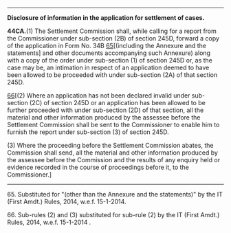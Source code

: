****

**Disclosure of information in the application for settlement of cases.**

**44CA.**(1) The Settlement Commission shall, while calling for a report from the Commissioner under sub-section (2B) of section 245D, forward a copy of the application in Form No. 34B [65](javascript:ShowFootnote\('fn265'\);)[(including the Annexure and the statements] and other documents accompanying such Annexure) along with a copy of the order under sub-section (1) of section 245D or, as the case may be, an intimation in respect of an application deemed to have been allowed to be proceeded with under sub-section (2A) of that section 245D.

[66](javascript:ShowFootnote\('fn266'\);)[(2) Where an application has not been declared invalid under sub-section (2C) of section 245D or an application has been allowed to be further proceeded with under sub-section (2D) of that section, all the material and other information produced by the assessee before the Settlement Commission shall be sent to the Commissioner to enable him to furnish the report under sub-section (3) of section 245D.

(3) Where the proceeding before the Settlement Commission abates, the Commission shall send, all the material and other information produced by the assessee before the Commission and the results of any enquiry held or evidence recorded in the course of proceedings before it, to the Commissioner.]

* * *

65\. Substituted for "(other than the Annexure and the statements)" by the IT (First Amdt.) Rules, 2014, w.e.f. 15-1-2014.

66\. Sub-rules (2) and (3) substituted for sub-rule (2) by the IT (First Amdt.) Rules, 2014, w.e.f. 15-1-2014 _._